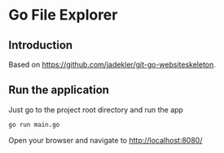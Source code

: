 # Go File Explorer

## Introduction

Based on https://github.com/jadekler/git-go-websiteskeleton.

## Run the application

Just go to the project root directory and run the app
```bash
go run main.go
```

Open your browser and navigate to [http://localhost:8080/](http://localhost:8080/)

